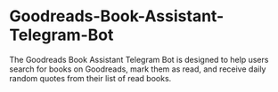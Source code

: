 # Goodreads-Book-Assistant-Telegram-Bot
The Goodreads Book Assistant Telegram Bot is designed to help users search for books on Goodreads, mark them as read, and receive daily random quotes from their list of read books.
